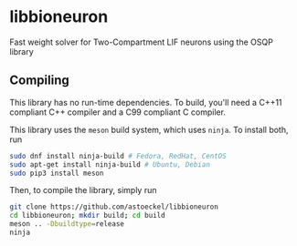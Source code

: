# libbioneuron

Fast weight solver for Two-Compartment LIF neurons using the OSQP library

## Compiling

This library has no run-time dependencies. To build, you'll need a C++11 compliant C++ compiler and a C99 compliant C compiler.

This library uses the `meson` build system, which uses `ninja`. To install both, run
```sh
sudo dnf install ninja-build # Fedora, RedHat, CentOS
sudo apt-get install ninja-build # Ubuntu, Debian
sudo pip3 install meson
```

Then, to compile the library, simply run
```sh
git clone https://github.com/astoeckel/libbioneuron
cd libbioneuron; mkdir build; cd build
meson .. -Dbuildtype=release
ninja
```

